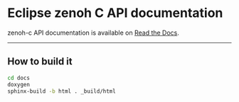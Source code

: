 # Eclipse zenoh C API documentation

zenoh-c API documentation is available on [Read the Docs](https://zenoh-c.readthedocs.io/en/latest/index.html).

-------------------------------
## How to build it

```bash
cd docs
doxygen
sphinx-build -b html . _build/html
```

